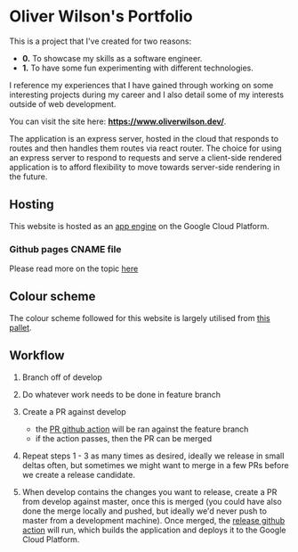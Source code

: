 # Oliver Wilson's Portfolio

This is a project that I've created for two reasons:

- **0.** To showcase my skills as a software engineer.
- **1.** To have some fun experimenting with different technologies.

I reference my experiences that I have gained through working on some interesting projects during my career and I also detail some of my interests outside of web development.

You can visit the site here: **https://www.oliverwilson.dev/**.

The application is an express server, hosted in the cloud that responds to routes and then handles them routes via react router. The choice for using an express server to respond to requests and serve a client-side rendered application is to afford flexibility to move towards server-side rendering in the future.

## Hosting

This website is hosted as an [app engine](https://cloud.google.com/appengine) on the Google Cloud Platform.

### Github pages CNAME file

Please read more on the topic [here](https://ouyi.github.io/post/2018/01/14/github-pages-cname-file.html)

## Colour scheme

The colour scheme followed for this website is largely utilised from [this pallet](https://coolors.co/ef476f-ffd166-06d6a0-118ab2-073b4c).

## Workflow

1. Branch off of develop

2. Do whatever work needs to be done in feature branch

3. Create a PR against develop

   - the [PR github action](./.github/workflows/PR.yaml) will be ran against the feature branch
   - if the action passes, then the PR can be merged

4. Repeat steps 1 - 3 as many times as desired, ideally we release in small deltas often, but sometimes we might want to merge in a few PRs before we create a release candidate.

5. When develop contains the changes you want to release, create a PR from develop against master, once this is merged (you could have also done the merge locally and pushed, but ideally we'd never push to master from a development machine). Once merged, the [release github action](./.github/workflows/release.yaml) will run, which builds the application and deploys it to the Google Cloud Platform.
